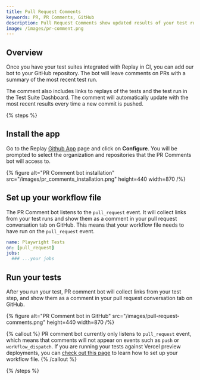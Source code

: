 ```yaml
---
title: Pull Request Comments
keywords: PR, PR Comments, GitHub
description: Pull Request Comments show updated results of your test run with links to replays and the Test Suite Dashboard, all from the pull request in GitHub.
image: /images/pr-comment.png
---
```


## Overview

Once you have your test suites integrated with Replay in CI, you can add our bot to your GitHub repository. The bot will leave comments on PRs with a summary of the most recent test run.

The comment also includes links to replays of the tests and the test run in the Test Suite Dashboard. The comment will automatically update with the most recent results every time a new commit is pushed.

{% steps %}

## Install the app

Go to the Replay [Github App](https://github.com/apps/replay-io) page and click on **Configure**. You will be prompted to select the organization and repositories that the PR Comments bot will access to.

{% figure
    alt="PR Comment bot installation"
    src="/images/pr_comments_installation.png"
    height=440
    width=870
/%}

## Set up your workflow file

The PR Comment bot listens to the `pull_request` event. It will collect links from your test runs and show them as a comment in your pull request conversation tab on GitHub. This means that your workflow file needs to have run on the `pull_request` event.

```yml
name: Playwright Tests
on: [pull_request]
jobs:
  ### ...your jobs
```

## Run your tests

After you run your test, PR comment bot will collect links from your test step, and show them as a comment in your pull request conversation tab on GitHub.

{% figure
    alt="PR Comment bot in GitHub"
    src="/images/pull-request-comments.png"
    height=440
    width=870
/%}

{% callout %}
PR comment bot currently only listens to `pull_request` event, which means that comments will not appear on events such as `push` or `workflow_dispatch`. If you are running your tests against Vercel preview deployments, you can [check out this page](/learn/examples/vercel) to learn how to set up your workflow file.
{% /callout %}

{% /steps %}
